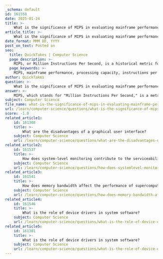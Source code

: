 ```yaml
---
_schema: default
id: 161558
date: 2025-01-24
title: >-
    What is the significance of MIPS in evaluating mainframe performance?
article_title: >-
    What is the significance of MIPS in evaluating mainframe performance?
date_format: MMM DD, YYYY
post_on_text: Posted on
seo:
  title: QuickTakes | Computer Science
  page_description: >-
    MIPS, or Million Instructions Per Second, is a historical metric for evaluating mainframe performance. Its significance lies in its ability to serve as a rough estimate of processing capacity, though its relevance has diminished due to inaccuracy and the shift to more reliable metrics like MSUs.
  page_keywords: >-
    MIPS, mainframe performance, processing capacity, instructions per second, historical context, accuracy, MSUs, Million Service Units, capacity billing, modern measurement tools
author: QuickTakes
question: >-
    What is the significance of MIPS in evaluating mainframe performance?
answer: >-
    MIPS, which stands for "Million Instructions Per Second," is a metric historically used to evaluate the performance of mainframe computers. Its significance lies in its ability to provide a rough estimate of a mainframe's processing capacity by measuring how many instructions the CPU can execute in one second. However, there are several important considerations regarding the use of MIPS in evaluating mainframe performance:\n\n1. **Historical Context**: MIPS was widely used in the past as a standard measure of computing power. It allowed organizations to compare the performance of different mainframe models and configurations. However, as technology has evolved, the relevance of MIPS has diminished.\n\n2. **Inaccuracy**: MIPS is not considered an accurate measure of performance. The number of instructions executed per second can vary significantly based on the type of workload, the efficiency of the code being executed, and the specific architecture of the mainframe. This variability means that MIPS can be misleading when comparing different systems or workloads.\n\n3. **Shift to MSUs**: In modern contexts, IBM and other mainframe vendors have shifted towards using MSUs (Million Service Units) as a more reliable metric for capacity billing and performance evaluation. MSUs normalize CPU utilization across different workloads, providing a more consistent measure of performance that is less dependent on hardware configuration. This shift reflects a broader understanding of performance that goes beyond simple instruction counts.\n\n4. **Capacity Billing**: MIPS is still relevant in some billing contexts, particularly for outsourcing agreements where service providers may charge based on MIPS usage. However, MSUs are increasingly preferred for their ability to provide a more accurate reflection of the actual workload and resource consumption.\n\n5. **Modern Measurement Tools**: Due to the limitations of MIPS, organizations have developed more sophisticated monitoring tools to assess mainframe performance. These tools can provide insights into various aspects of performance, such as processor utilization, memory usage, and I/O operations, offering a more comprehensive view of system efficiency.\n\nIn summary, while MIPS has historical significance in evaluating mainframe performance, its limitations have led to a decline in its use in favor of more accurate and relevant metrics like MSUs. Organizations are encouraged to utilize modern performance monitoring tools to gain a better understanding of their mainframe systems' capabilities and efficiencies.
subject: Computer Science
file_name: what-is-the-significance-of-mips-in-evaluating-mainframe-performance.md
url: /learn/computer-science/questions/what-is-the-significance-of-mips-in-evaluating-mainframe-performance
score: -1.0
related_article1:
    id: 161308
    title: >-
        What are the disadvantages of a graphical user interface?
    subject: Computer Science
    url: /learn/computer-science/questions/what-are-the-disadvantages-of-a-graphical-user-interface
related_article2:
    id: 161537
    title: >-
        How does system-level monitoring contribute to the serviceability of a computing system?
    subject: Computer Science
    url: /learn/computer-science/questions/how-does-systemlevel-monitoring-contribute-to-the-serviceability-of-a-computing-system
related_article3:
    id: 161541
    title: >-
        How does memory bandwidth affect the performance of supercomputers?
    subject: Computer Science
    url: /learn/computer-science/questions/how-does-memory-bandwidth-affect-the-performance-of-supercomputers
related_article4:
    id: 161546
    title: >-
        What is the role of device drivers in system software?
    subject: Computer Science
    url: /learn/computer-science/questions/what-is-the-role-of-device-drivers-in-system-software
related_article5:
    id: 161301
    title: >-
        What is the role of device drivers in system software?
    subject: Computer Science
    url: /learn/computer-science/questions/what-is-the-role-of-device-drivers-in-system-software
---
```


&nbsp;